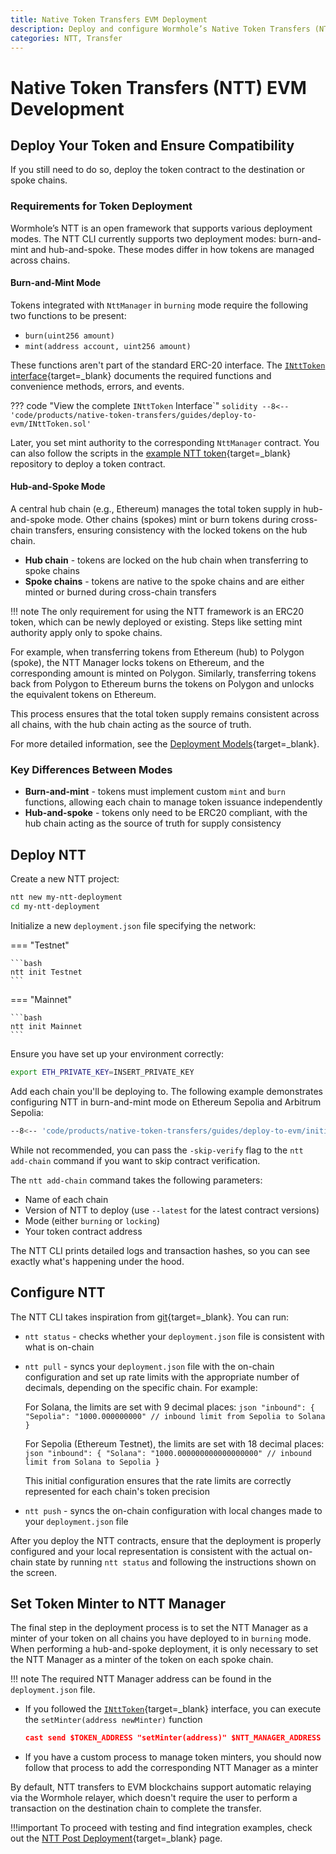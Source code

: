 ```yaml
---
title: Native Token Transfers EVM Deployment
description: Deploy and configure Wormhole’s Native Token Transfers (NTT) for EVM chains, including setup, token compatibility, mint/burn modes, and CLI usage.
categories: NTT, Transfer
---
```


# Native Token Transfers (NTT) EVM Development

## Deploy Your Token and Ensure Compatibility

If you still need to do so, deploy the token contract to the destination or spoke chains.

### Requirements for Token Deployment

Wormhole’s NTT is an open framework that supports various deployment modes. The NTT CLI currently supports two deployment modes: burn-and-mint and hub-and-spoke. These modes differ in how tokens are managed across chains.

#### Burn-and-Mint Mode

Tokens integrated with `NttManager` in `burning` mode require the following two functions to be present:

- `burn(uint256 amount)`
- `mint(address account, uint256 amount)`

These functions aren't part of the standard ERC-20 interface. The [`INttToken` interface](https://github.com/wormhole-foundation/native-token-transfers/blob/main/evm/src/interfaces/INttToken.sol){target=\_blank} documents the required functions and convenience methods, errors, and events.

??? code "View the complete `INttToken` Interface`"
    ```solidity
    --8<-- 'code/products/native-token-transfers/guides/deploy-to-evm/INttToken.sol'
    ```

Later, you set mint authority to the corresponding `NttManager` contract. You can also follow the scripts in the [example NTT token](https://github.com/wormhole-foundation/example-ntt-token){target=\_blank} repository to deploy a token contract.

#### Hub-and-Spoke Mode

A central hub chain (e.g., Ethereum) manages the total token supply in hub-and-spoke mode. Other chains (spokes) mint or burn tokens during cross-chain transfers, ensuring consistency with the locked tokens on the hub chain.

 - **Hub chain** - tokens are locked on the hub chain when transferring to spoke chains
 - **Spoke chains** - tokens are native to the spoke chains and are either minted or burned during cross-chain transfers

!!! note
    The only requirement for using the NTT framework is an ERC20 token, which can be newly deployed or existing. Steps like setting mint authority apply only to spoke chains.

For example, when transferring tokens from Ethereum (hub) to Polygon (spoke), the NTT Manager locks tokens on Ethereum, and the corresponding amount is minted on Polygon. Similarly, transferring tokens back from Polygon to Ethereum burns the tokens on Polygon and unlocks the equivalent tokens on Ethereum.

This process ensures that the total token supply remains consistent across all chains, with the hub chain acting as the source of truth.

For more detailed information, see the [Deployment Models](/docs/products/native-token-transfers/overview/#deployment-models){target=\_blank}.

### Key Differences Between Modes

 - **Burn-and-mint** - tokens must implement custom `mint` and `burn` functions, allowing each chain to manage token issuance independently
 - **Hub-and-spoke** - tokens only need to be ERC20 compliant, with the hub chain acting as the source of truth for supply consistency

## Deploy NTT

Create a new NTT project:

```bash
ntt new my-ntt-deployment
cd my-ntt-deployment
```

Initialize a new `deployment.json` file specifying the network:

=== "Testnet"

    ```bash
    ntt init Testnet
    ```

=== "Mainnet"

    ```bash
    ntt init Mainnet
    ```

Ensure you have set up your environment correctly: 

```bash
export ETH_PRIVATE_KEY=INSERT_PRIVATE_KEY
```

Add each chain you'll be deploying to. The following example demonstrates configuring NTT in burn-and-mint mode on Ethereum Sepolia and Arbitrum Sepolia:

```bash
--8<-- 'code/products/native-token-transfers/guides/deploy-to-evm/initialize.txt'
```

While not recommended, you can pass the `-skip-verify` flag to the `ntt add-chain` command if you want to skip contract verification.

The `ntt add-chain` command takes the following parameters:

- Name of each chain
- Version of NTT to deploy (use `--latest` for the latest contract versions)
- Mode (either `burning` or `locking`)
- Your token contract address

The NTT CLI prints detailed logs and transaction hashes, so you can see exactly what's happening under the hood.

## Configure NTT

The NTT CLI takes inspiration from [git](https://git-scm.com/){target=\_blank}. You can run:

- `ntt status` - checks whether your `deployment.json` file is consistent with what is on-chain
- `ntt pull` - syncs your `deployment.json` file with the on-chain configuration and set up rate limits with the appropriate number of decimals, depending on the specific chain. For example:

    For Solana, the limits are set with 9 decimal places:
      ```json
      "inbound": {
          "Sepolia": "1000.000000000" // inbound limit from Sepolia to Solana
      }
      ```

    For Sepolia (Ethereum Testnet), the limits are set with 18 decimal places:
      ```json
      "inbound": {
          "Solana": "1000.000000000000000000" // inbound limit from Solana to Sepolia
      }
      ```

    This initial configuration ensures that the rate limits are correctly represented for each chain's token precision
  
- `ntt push` - syncs the on-chain configuration with local changes made to your `deployment.json` file

After you deploy the NTT contracts, ensure that the deployment is properly configured and your local representation is consistent with the actual on-chain state by running `ntt status` and following the instructions shown on the screen.

## Set Token Minter to NTT Manager

The final step in the deployment process is to set the NTT Manager as a minter of your token on all chains you have deployed to in `burning` mode. When performing a hub-and-spoke deployment, it is only necessary to set the NTT Manager as a minter of the token on each spoke chain.

!!! note
    The required NTT Manager address can be found in the `deployment.json` file.

- If you followed the [`INttToken`](https://github.com/wormhole-foundation/native-token-transfers/blob/main/evm/src/interfaces/INttToken.sol){target=\_blank} interface, you can execute the `setMinter(address newMinter)` function
    ```json
    cast send $TOKEN_ADDRESS "setMinter(address)" $NTT_MANAGER_ADDRESS --private-key $ETH_PRIVATE_KEY --rpc-url $YOUR_RPC_URL  
    ```

- If you have a custom process to manage token minters, you should now follow that process to add the corresponding NTT Manager as a minter

By default, NTT transfers to EVM blockchains support automatic relaying via the Wormhole relayer, which doesn't require the user to perform a transaction on the destination chain to complete the transfer.

!!!important
    To proceed with testing and find integration examples, check out the [NTT Post Deployment](TODO){target=\_blank} page.